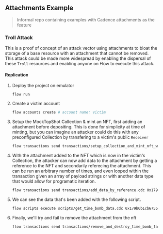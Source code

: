 ## Attachments Example

> Informal repo containing examples with Cadence attachments as the feature

### Troll Attack

This is a proof of concept of an attack vector using attachments to bloat the storage of a base resource with an attachment that cannot be removed. This attack could be made more widespread by enabling the dispersal of these `Troll` resources and enabling anyone on Flow to execute this attack.

#### Replication

1. Deploy the project on emulator
    ```shh
    flow run
    ```

1. Create a victim account
    ```sh
    flow accounts create # account name: victim
    ```

1. Setup the MockTopShot Collection & mint an NFT, first adding an attachment before depositing. This is done for simplicity at time of minting, but you can imagine an attacker could do this with any preconfigured Collection by transfering to a victim's public `Receiver`
    ```sh
    flow transactions send transactions/setup_collection_and_mint_nft_with_attachment.cdc --signer victim
    ```

1. With the attachment added to the NFT which is now in the victim's Collection, the attacker can now add data to the attachment by getting a reference to the NFT and secondarily referecing the attachment. This can be run an arbitrary number of times, and even looped within the transaction given an array of payload strings or with another data type that would allow for programatic iteration.
    ```sh
    flow transactions send transactions/add_data_by_reference.cdc 0x179b6b1cb6755e31 31 "PAYLOAD_STRING"
    ```

1. We can see the data that's been added with the following script.
    ```sh
    flow scripts execute scripts/get_time_bomb_data.cdc 0x179b6b1cb6755e31 31
    ```

1. Finally, we'll try and fail to remove the attachment from the nft
    ```sh
    flow transactions send transactions/remove_and_destroy_time_bomb_fails.cdc 31 --signer victim
    ```
